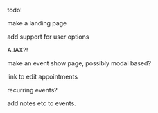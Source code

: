 todo!

make a landing page

add support for user options

AJAX?!

make an event show page, possibly modal based?

link to edit appointments

recurring events?

add notes etc to events.